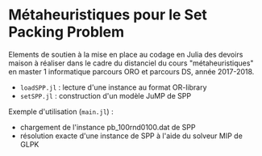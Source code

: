 # Métaheuristiques pour le Set Packing Problem

Elements de soutien à la mise en place au codage en Julia des devoirs maison à réaliser dans le cadre du distanciel du cours "métaheuristiques" en master 1 informatique parcours ORO et parcours DS, année 2017-2018.

- `loadSPP.jl` : lecture d'une instance au format OR-library
- `setSPP.jl` : construction d'un modèle JuMP de SPP

Exemple d'utilisation (`main.jl`) :
- chargement de l'instance pb_100rnd0100.dat de SPP
- résolution exacte d'une instance de SPP à l'aide du solveur MIP de GLPK
